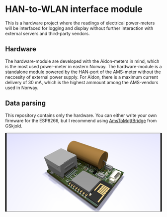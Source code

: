 # HAN-to-WLAN interface module
This is a hardware project where the readings of electrical power-meters will be interfaced for logging and display without further interaction with external servers and third-party vendors.

## Hardware
The hardware-module are developed with the Aidon-meters in mind, which is the most used power-meter in eastern Norway.
The hardware-module is a standalone module powered by the HAN-port of the AMS-meter without the neccesity of external power supply. For Aidon, there is a maximum current delivery of 30 mA, which is the highest ammount among the AMS-vendors used in Norway.


## Data parsing
This repository contains only the hardware. You can either write your own firmware for the ESP8266, but I recommend using [AmsToMqttBridge](https://github.com/gskjold/AmsToMqttBridge) from GSkjold.

![PCB render](han_to_wifi_board.png "PCB render")
